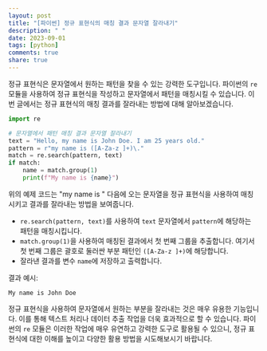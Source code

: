 ```yaml
---
layout: post
title: "[파이썬] 정규 표현식의 매칭 결과 문자열 잘라내기"
description: " "
date: 2023-09-01
tags: [python]
comments: true
share: true
---
```


정규 표현식은 문자열에서 원하는 패턴을 찾을 수 있는 강력한 도구입니다. 파이썬의 `re` 모듈을 사용하여 정규 표현식을 작성하고 문자열에서 패턴을 매칭시킬 수 있습니다. 이번 글에서는 정규 표현식의 매칭 결과를 잘라내는 방법에 대해 알아보겠습니다.

```python
import re

# 문자열에서 패턴 매칭 결과 문자열 잘라내기
text = "Hello, my name is John Doe. I am 25 years old."
pattern = r"my name is ([A-Za-z ]+)\."
match = re.search(pattern, text)
if match:
    name = match.group(1)
    print(f"My name is {name}")
```

위의 예제 코드는 "my name is " 다음에 오는 문자열을 정규 표현식을 사용하여 매칭시키고 결과를 잘라내는 방법을 보여줍니다. 

- `re.search(pattern, text)`를 사용하여 `text` 문자열에서 `pattern`에 해당하는 패턴을 매칭시킵니다.
- `match.group(1)`을 사용하여 매칭된 결과에서 첫 번째 그룹을 추출합니다. 여기서 첫 번째 그룹은 괄호로 둘러싼 부분 패턴인 `([A-Za-z ]+)`에 해당합니다.
- 잘라낸 결과를 변수 `name`에 저장하고 출력합니다.

결과 예시:
```
My name is John Doe
```

정규 표현식을 사용하여 문자열에서 원하는 부분을 잘라내는 것은 매우 유용한 기능입니다. 이를 통해 텍스트 처리나 데이터 추출 작업을 더욱 효과적으로 할 수 있습니다. 파이썬의 `re` 모듈은 이러한 작업에 매우 유연하고 강력한 도구로 활용될 수 있으니, 정규 표현식에 대한 이해를 높이고 다양한 활용 방법을 시도해보시기 바랍니다.